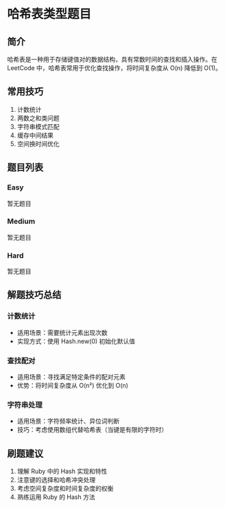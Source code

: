 # 哈希表类型题目

## 简介
哈希表是一种用于存储键值对的数据结构，具有常数时间的查找和插入操作。在 LeetCode 中，哈希表常用于优化查找操作，将时间复杂度从 O(n) 降低到 O(1)。

## 常用技巧
1. 计数统计
2. 两数之和类问题
3. 字符串模式匹配
4. 缓存中间结果
5. 空间换时间优化

## 题目列表

### Easy
暂无题目

### Medium
暂无题目

### Hard
暂无题目

## 解题技巧总结

### 计数统计
- 适用场景：需要统计元素出现次数
- 实现方式：使用 Hash.new(0) 初始化默认值

### 查找配对
- 适用场景：寻找满足特定条件的配对元素
- 优势：将时间复杂度从 O(n²) 优化到 O(n)

### 字符串处理
- 适用场景：字符频率统计、异位词判断
- 技巧：考虑使用数组代替哈希表（当键是有限的字符时）

## 刷题建议
1. 理解 Ruby 中的 Hash 实现和特性
2. 注意键的选择和哈希冲突处理
3. 考虑空间复杂度和时间复杂度的权衡
4. 熟练运用 Ruby 的 Hash 方法 